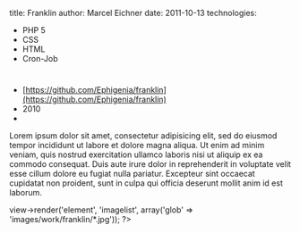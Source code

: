 title: Franklin
author: Marcel Eichner
date: 2011-10-13
technologies: 
  - PHP 5
  - CSS
  - HTML
  - Cron-Job

# <?= $pageTitle ?>

* [https://github.com/Ephigenia/franklin](https://github.com/Ephigenia/franklin)
* 2010
* <?= implode(', ', $technologies); ?>  

Lorem ipsum dolor sit amet, consectetur adipisicing elit, sed do eiusmod
tempor incididunt ut labore et dolore magna aliqua. Ut enim ad minim veniam,
quis nostrud exercitation ullamco laboris nisi ut aliquip ex ea commodo
consequat. Duis aute irure dolor in reprehenderit in voluptate velit esse
cillum dolore eu fugiat nulla pariatur. Excepteur sint occaecat cupidatat non
proident, sunt in culpa qui officia deserunt mollit anim id est laborum.

<?= $this->view->render('element', 'imagelist', array('glob' => 'images/work/franklin/*.jpg')); ?>